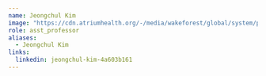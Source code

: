 ```yaml
---
name: Jeongchul Kim
image: "https://cdn.atriumhealth.org/-/media/wakeforest/global/system/person-images/j/jeongchul-kim.jpg"
role: asst_professor
aliases:
  - Jeongchul Kim
links:
  linkedin: jeongchul-kim-4a603b161
---
```


